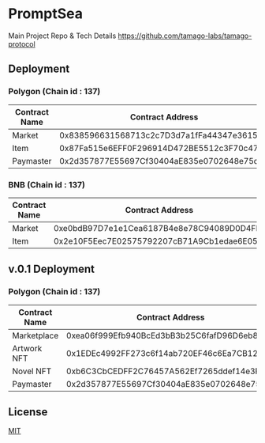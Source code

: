 # PromptSea

Main Project Repo & Tech Details https://github.com/tamago-labs/tamago-protocol

## Deployment

### Polygon (Chain id : 137) 

Contract Name | Contract Address 
--- | --- 
Market | 0x838596631568713c2c7D3d7a1fFa44347e361550
Item | 0x87Fa515e6EFF0F296914D472BE5512c3F70c47A3
Paymaster | 0x2d357877E55697Cf30404aE835e0702648e75df6

### BNB (Chain id : 137) 

Contract Name | Contract Address 
--- | --- 
Market | 0xe0bdB97D7e1e1Cea6187B4e8e78C94089D0D4FFa
Item | 0x2e10F5Eec7E02575792207cB71A9Cb1edae6E05d

## v.0.1 Deployment

### Polygon (Chain id : 137) 

Contract Name | Contract Address 
--- | --- 
Marketplace | 0xea06f999Efb940BcEd3bB3b25C6fafD96D6eb869
Artwork NFT | 0x1EDEc4992FF273c6f14ab720EF46c6Ea7CB1240a
Novel NFT | 0xb6C3CbCEDFF2C76457A562Ef7265ddef14e3FA08
Paymaster | 0x2d357877E55697Cf30404aE835e0702648e75df6

## License

[MIT](./LICENSE)

